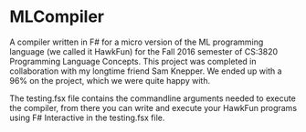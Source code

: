 # MLCompiler

A compiler written in F# for a micro version of the ML programming language (we called it HawkFun) for the Fall 2016 semester of CS:3820 Programming Language Concepts. This project was completed in collaboration with my longtime friend Sam Knepper. We ended up with a 96% on the project, which we were quite happy with.   

The testing.fsx file contains the commandline arguments needed to execute the compiler, from there you can write and execute your HawkFun programs using F# Interactive in the testing.fsx file.
